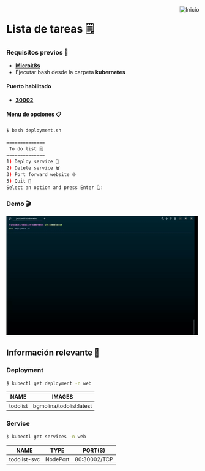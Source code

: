 <a href="README.md">
  <img
    align="right"
    src="https://img.shields.io/badge/Inicio-161b22?style=for-the-badge&logoColor=white&logo=github"
    alt="Inicio"
  />
</a>

# Lista de tareas 🗒️

### Requisitos previos 📝
- [**Microk8s**](https://microk8s.io/docs/getting-started)
- Ejecutar bash desde la carpeta **kubernetes**

#### Puerto habilitado
- [**30002**](http://localhost:30002)

#### Menu de opciones 📋
```bash
$ bash deployment.sh
```
```bash
==============
 To do list 🗒️
==============
1) Deploy service 🚀
2) Delete service 🗑️
3) Port forward website 🌐
5) Quit 👋
Select an option and press Enter 👆: 
```
### Demo 🎬
<img width="500" src="./demo/kubernetes.gif"/>

## Información relevante 📑
### Deployment
```bash
$ kubectl get deployment -n web
```
| NAME       | IMAGES                   |
| ---------- | ------------------------ |
| todolist   | bgmolina/todolist:latest |


### Service
```bash
$ kubectl get services -n web
```
| NAME           | TYPE     | PORT(S)      |
| -------------- | -------- | ------------ |
| todolist-svc   | NodePort | 80:30002/TCP |
